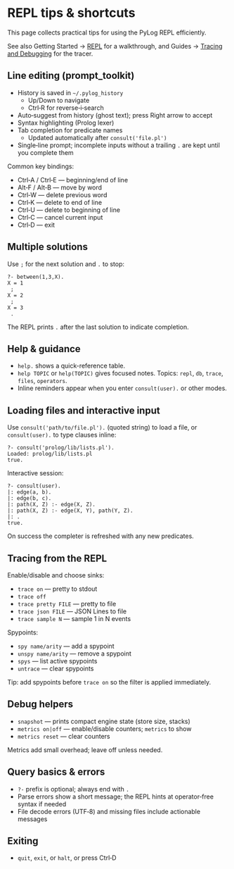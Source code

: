 # REPL tips & shortcuts

This page collects practical tips for using the PyLog REPL efficiently.

See also Getting Started → [REPL](../getting-started/repl.md) for a walkthrough, and Guides → [Tracing and Debugging](./tracing-and-debugging.md) for the tracer.

## Line editing (prompt_toolkit)

- History is saved in `~/.pylog_history`
  - Up/Down to navigate
  - Ctrl‑R for reverse‑i‑search
- Auto‑suggest from history (ghost text); press Right arrow to accept
- Syntax highlighting (Prolog lexer)
- Tab completion for predicate names
  - Updated automatically after `consult('file.pl')`
- Single‑line prompt; incomplete inputs without a trailing `.` are kept until you complete them

Common key bindings:
- Ctrl‑A / Ctrl‑E — beginning/end of line
- Alt‑F / Alt‑B — move by word
- Ctrl‑W — delete previous word
- Ctrl‑K — delete to end of line
- Ctrl‑U — delete to beginning of line
- Ctrl‑C — cancel current input
- Ctrl‑D — exit

## Multiple solutions

Use `;` for the next solution and `.` to stop:

```text
?- between(1,3,X).
X = 1
 ;
X = 2
 ;
X = 3
 .
```

The REPL prints `.` after the last solution to indicate completion.

## Help & guidance

- `help.` shows a quick-reference table.
- `help TOPIC` or `help(TOPIC)` gives focused notes. Topics: `repl`, `db`, `trace`, `files`, `operators`.
- Inline reminders appear when you enter `consult(user).` or other modes.

## Loading files and interactive input

Use `consult('path/to/file.pl').` (quoted string) to load a file, or `consult(user).` to type clauses inline:

```text
?- consult('prolog/lib/lists.pl').
Loaded: prolog/lib/lists.pl
true.
```

Interactive session:

```text
?- consult(user).
|: edge(a, b).
|: edge(b, c).
|: path(X, Z) :- edge(X, Z).
|: path(X, Z) :- edge(X, Y), path(Y, Z).
|: .
true.
```

On success the completer is refreshed with any new predicates.

## Tracing from the REPL

Enable/disable and choose sinks:

- `trace on` — pretty to stdout
- `trace off`
- `trace pretty FILE` — pretty to file
- `trace json FILE` — JSON Lines to file
- `trace sample N` — sample 1 in N events

Spypoints:

- `spy name/arity` — add a spypoint
- `unspy name/arity` — remove a spypoint
- `spys` — list active spypoints
- `untrace` — clear spypoints

Tip: add spypoints before `trace on` so the filter is applied immediately.

## Debug helpers

- `snapshot` — prints compact engine state (store size, stacks)
- `metrics on|off` — enable/disable counters; `metrics` to show
- `metrics reset` — clear counters

Metrics add small overhead; leave off unless needed.

## Query basics & errors

- `?-` prefix is optional; always end with `.`
- Parse errors show a short message; the REPL hints at operator‑free syntax if needed
- File decode errors (UTF‑8) and missing files include actionable messages

## Exiting

- `quit`, `exit`, or `halt`, or press Ctrl‑D
